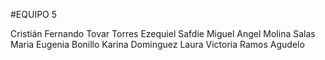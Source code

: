 #EQUIPO 5

Cristián Fernando Tovar Torres
Ezequiel Safdie
Miguel Angel Molina Salas
Maria Eugenia Bonillo
Karina Dominguez
Laura Victoria Ramos Agudelo
